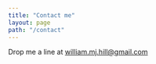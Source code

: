 ```yaml
---
title: "Contact me"
layout: page
path: "/contact"
---
```


Drop me a line at william.mj.hill@gmail.com
